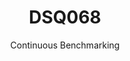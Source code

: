 ---
layout: default
title: DSQ068
subtitle: Continuous Benchmarking
selected: TPC-DS
expanded: Benchmarking
benchmark: /individual_results/DSQ068.html
---